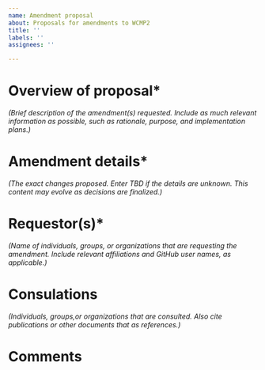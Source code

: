 ```yaml
---
name: Amendment proposal
about: Proposals for amendments to WCMP2
title: ''
labels: ''
assignees: ''

---
```

# Overview of proposal*
_(Brief description of the amendment(s) requested. Include as much relevant information as possible, such as rationale, purpose, and implementation plans.)_

# Amendment details*
_(The exact changes proposed. Enter TBD if the details are unknown. This content may evolve as decisions are finalized.)_

# Requestor(s)*
_(Name of individuals, groups, or organizations that are requesting the amendment. Include relevant affiliations and GitHub user names, as applicable.)_

# Consulations
_(Individuals, groups,or organizations that are consulted. Also cite publications or other documents that as references.)_

# Comments
